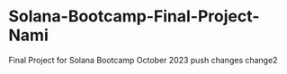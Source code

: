# Solana-Bootcamp-Final-Project-Nami
Final Project for Solana Bootcamp October 2023
push changes
change2

